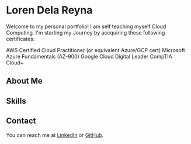 # Loren Dela Reyna
Welcome to my personal portfolio! I am self teaching myself Cloud Computing. I'm starting my Journey by accquiring these following certificates:

AWS Certified Cloud Practitioner (or equivalent Azure/GCP cert)
Microsoft Azure Fundamentals (AZ-900)
Google Cloud Digital Leader
CompTIA Cloud+

## About Me


## Skills


## Contact
You can reach me at [LinkedIn](https://www.linkedin.com/lrndlryn) or [GitHub](https://github.com/lrndlryn).
